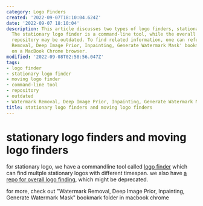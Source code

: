 ```yaml
---
category: Logo Finders
created: '2022-09-07T18:10:04.624Z'
date: '2022-09-07 18:10:04'
description: This article discusses two types of logo finders, stationary and moving.
  The stationary logo finder is a command-line tool, while the overall logo finding
  repository may be outdated. To find related information, one can refer to a 'Watermark
  Removal, Deep Image Prior, Inpainting, Generate Watermark Mask' bookmark folder
  on a MacBook Chrome browser.
modified: '2022-09-08T02:58:56.047Z'
tags:
- logo finder
- stationary logo finder
- moving logo finder
- command-line tool
- repository
- outdated
- Watermark Removal, Deep Image Prior, Inpainting, Generate Watermark Mask
title: stationary logo finders and moving logo finders
---
```


# stationary logo finders and moving logo finders

for stationary logo, we have a commandline tool called [logo finder](https://github.com/wernerturing/multi-delogo/blob/master/src/opencv-logo-finder/logo-finder.cpp) which can find multple stationary logos with different timespan. we also have [a repo for overall logo finding](https://github.com/rohitrango/automatic-watermark-detection), which might be deprecated.

for more, check out "Watermark Removal, Deep Image Prior, Inpainting, Generate Watermark Mask" bookmark folder in macbook chrome
